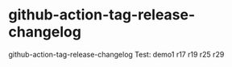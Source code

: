 # github-action-tag-release-changelog
github-action-tag-release-changelog
Test: 
demo1
r17
r19
r25
r29